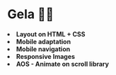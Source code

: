 <h1>Gela 👸🏻

<h4>
<li>Layout on HTML + CSS
<li>Mobile adaptation
<li>Mobile navigation
<li>Responsive Images
<li>AOS - Animate on scroll library
